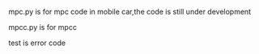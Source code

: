 mpc.py is for mpc code in mobile car,the code is still under development

mpcc.py is for mpcc

test is error code
